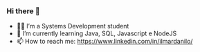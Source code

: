 ### Hi there 👋

- 👨‍💻 I’m a Systems Development student
- 🌱 I’m currently learning Java, SQL, Javascript e NodeJS
- 📫 How to reach me: https://www.linkedin.com/in/ilmardanilo/
